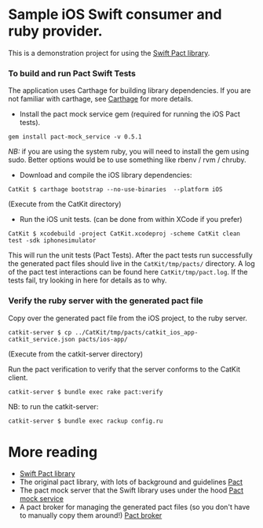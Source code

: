 # Sample iOS Swift consumer and ruby provider.
This is a demonstration project for using the [Swift Pact library](https://github.com/DiUS/pact-consumer-swift).

### To build and run Pact Swift Tests
The application uses Carthage for building library dependencies. If you are not familiar with carthage, see [Carthage](https://github.com/Carthage/Carthage) for more details.

* Install the pact mock service gem (required for running the iOS Pact tests).
```
gem install pact-mock_service -v 0.5.1
```
*NB:* if you are using the system ruby, you will need to install the gem using sudo. Better options would be to use something like rbenv / rvm / chruby.

* Download and compile the iOS library dependencies:
```
CatKit $ carthage bootstrap --no-use-binaries  --platform iOS
```
(Execute from the CatKit directory)

* Run the iOS unit tests. (can be done from within XCode if you prefer)
```
CatKit $ xcodebuild -project CatKit.xcodeproj -scheme CatKit clean test -sdk iphonesimulator
```
This will run the unit tests (Pact Tests). After the pact tests run successfully the generated pact files should live in the `CatKit/tmp/pacts/` directory. A log of the pact test interactions can be found here `CatKit/tmp/pact.log`. If the tests fail, try looking in here for details as to why.

### Verify the ruby server with the generated pact file
Copy over the generated pact file from the iOS project, to the ruby server.
```
catkit-server $ cp ../CatKit/tmp/pacts/catkit_ios_app-catkit_service.json pacts/ios-app/
```
(Execute from the catkit-server directory)

Run the pact verification to verify that the server conforms to the CatKit client.
```
catkit-server $ bundle exec rake pact:verify
```

NB: to run the catkit-server:
```
catkit-server $ bundle exec rackup config.ru
```

# More reading
* [Swift Pact library](https://github.com/DiUS/pact-consumer-swift)
* The original pact library, with lots of background and guidelines [Pact](https://github.com/realestate-com-au/pact)
* The pact mock server that the Swift library uses under the hood [Pact mock service](https://github.com/bethesque/pact-mock_service)
* A pact broker for managing the generated pact files (so you don't have to manually copy them around!) [Pact broker](https://github.com/bethesque/pact_broker)
